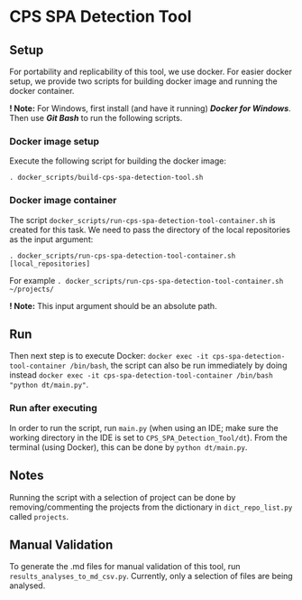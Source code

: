 # CPS SPA Detection Tool

## Setup
For portability and replicability of this tool, we use docker.
For easier docker setup, we provide two scripts for building docker image and running the docker container.

__! Note:__ For Windows, first install (and have it running) **_Docker for Windows_**. Then use **_Git Bash_** to run the following scripts.

### Docker image setup
Execute the following script for building the docker image:

`. docker_scripts/build-cps-spa-detection-tool.sh`

### Docker image container
The script `docker_scripts/run-cps-spa-detection-tool-container.sh` is created for this task. 
We need to pass the directory of the local repositories as the input argument:

`. docker_scripts/run-cps-spa-detection-tool-container.sh [local_repositories]`

For example `. docker_scripts/run-cps-spa-detection-tool-container.sh ~/projects/`

__! Note:__ This input argument should be an absolute path.

## Run
Then next step is to execute Docker: `docker exec -it cps-spa-detection-tool-container /bin/bash`,
the script can also be run immediately by doing instead `docker exec -it cps-spa-detection-tool-container /bin/bash "python dt/main.py"`.

### Run after executing
In order to run the script, run `main.py` (when using an IDE; make sure the working directory in the IDE is set to `CPS_SPA_Detection_Tool/dt`).
From the terminal (using Docker), this can be done by `python dt/main.py`.

## Notes
Running the script with a selection of project can be done by removing/commenting the projects from the dictionary in `dict_repo_list.py` called `projects`.

## Manual Validation
To generate the .md files for manual validation of this tool, run `results_analyses_to_md_csv.py`.
Currently, only a selection of files are being analysed.
